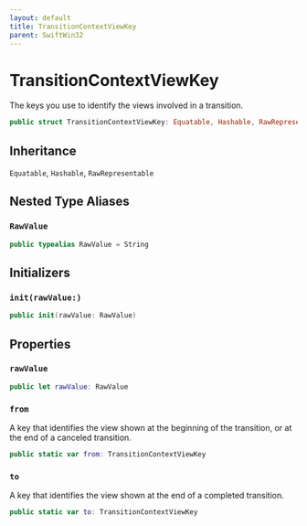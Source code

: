 ```yaml
---
layout: default
title: TransitionContextViewKey
parent: SwiftWin32
---
```

# TransitionContextViewKey

The keys you use to identify the views involved in a transition.

``` swift
public struct TransitionContextViewKey: Equatable, Hashable, RawRepresentable 
```

## Inheritance

`Equatable`, `Hashable`, `RawRepresentable`

## Nested Type Aliases

### `RawValue`

``` swift
public typealias RawValue = String
```

## Initializers

### `init(rawValue:)`

``` swift
public init(rawValue: RawValue) 
```

## Properties

### `rawValue`

``` swift
public let rawValue: RawValue
```

### `from`

A key that identifies the view shown at the beginning of the transition,
or at the end of a canceled transition.

``` swift
public static var from: TransitionContextViewKey 
```

### `to`

A key that identifies the view shown at the end of a completed transition.

``` swift
public static var to: TransitionContextViewKey 
```
